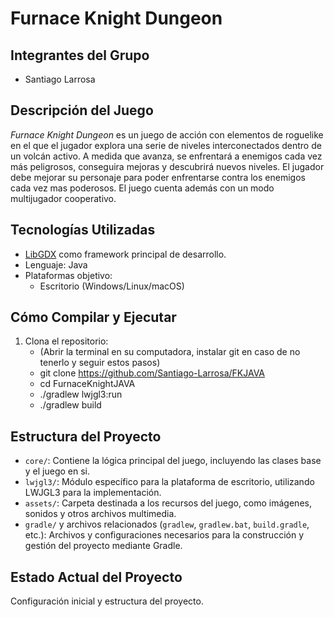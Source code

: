 # Furnace Knight Dungeon

## Integrantes del Grupo

- Santiago Larrosa  

## Descripción del Juego

*Furnace Knight Dungeon* es un juego de acción con elementos de roguelike en el que el jugador explora una serie de niveles interconectados dentro de un volcán activo. A medida que avanza, se enfrentará a enemigos cada vez más peligrosos, conseguira mejoras y descubrirá nuevos niveles. El jugador debe mejorar su personaje para poder enfrentarse contra los enemigos cada vez mas poderosos. El juego cuenta además con un modo multijugador cooperativo.

## Tecnologías Utilizadas

- [LibGDX](https://libgdx.com/) como framework principal de desarrollo.
- Lenguaje: Java
- Plataformas objetivo:
  - Escritorio (Windows/Linux/macOS)

## Cómo Compilar y Ejecutar

1. Clona el repositorio:
   - (Abrir la terminal en su computadora, instalar git en caso de no tenerlo y seguir estos pasos)
   - git clone https://github.com/Santiago-Larrosa/FKJAVA
   - cd FurnaceKnightJAVA
   - ./gradlew lwjgl3:run
   - ./gradlew build

## Estructura del Proyecto

- `core/`: Contiene la lógica principal del juego, incluyendo las clases base y el juego en si.
- `lwjgl3/`: Módulo específico para la plataforma de escritorio, utilizando LWJGL3 para la implementación.
- `assets/`: Carpeta destinada a los recursos del juego, como imágenes, sonidos y otros archivos multimedia.
- `gradle/` y archivos relacionados (`gradlew`, `gradlew.bat`, `build.gradle`, etc.): Archivos y configuraciones necesarios para la construcción y gestión del proyecto mediante Gradle.

## Estado Actual del Proyecto

Configuración inicial y estructura del proyecto.


